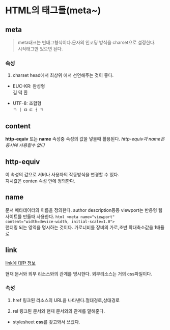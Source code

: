 # HTML의 태그들(meta~)

## meta
> meta태크는 빈태그형식이다.문자의 인코딩 방식을 charset으로 설정한다.  
시작태그만 있으면 된다.


###  속성
1. charset 
head에서 최상위 에서 선언해주는 것이 좋다.

  - EUC-KR: 완성형  
  김 덕 환

  -  UTF-8: 조합형  
  ㄱ ㅣ ㅁ ㄷ ㅓ ㄱ

## content 

**http-equiv** 또는 **name** 속성중 속성의 값을 넣을때 활용된다.
*http-equiv과 name은 동시에 사용할수 없다*

## http-equiv

이 속성의 값으로 서버나 사용자의 작동방식을 변경할 수 있다.  
지시값은 conten 속성 안에 정의한다.

## name

문서 메타데이터의 이름을 정의한다. author description등등
viewport는 반응형 웹사이트를 만들때 사용한다.
```html <meta name="viewport" content="width=device-width, initial-scale=1.0">```  
랜더링 되는 영역을 명시하는 것이다. 가로너비를 장비의 가로,초반 확대축소값을 1배율로  

## link

[link에 대한 정보](https://developer.mozilla.org/ko/docs/Web/HTML/Element/link)

현재 문서와 외부 리소스와의 관계를 명시한다. 외부리소스는 거의 css파일이다.  

### 속성 

1. href
링크된 리소스의 URL을 나타낸다.절대경로,상대경로  

2. rel
링크된 문서와 현재 문서와의 관계를 말해준다.  
  - stylesheet **css**를 갖고와서 쓰겠다.
 

